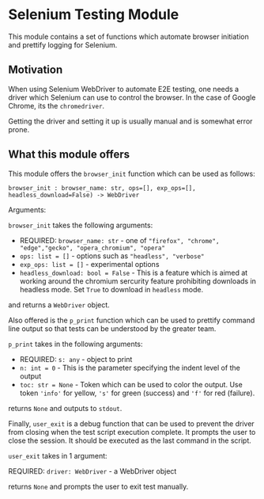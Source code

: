 # Selenium Testing Module

This module contains a set of functions which automate browser initiation and prettify logging for Selenium.

## Motivation

When using Selenium WebDriver to automate E2E testing, one needs a driver which Selenium can use to control the browser. In the case of Google Chrome, its the `chromedriver`.

Getting the driver and setting it up is usually manual and is somewhat error prone.

## What this module offers

This module offers the `browser_init` function which can be used as follows:

`browser_init : browser_name: str, ops=[], exp_ops=[], headless_download=False) -> WebDriver`

Arguments:

`browser_init` takes the following arguments:

- REQUIRED: `browser_name: str` - one of `"firefox", "chrome", "edge","gecko", "opera_chromium", "opera"`
- `ops: list = []` - options such as `"headless", "verbose"`
- `exp_ops: list = []` - experimental options
- `headless_download: bool = False` - This is a feature which is aimed at working around the chromium sercurity feature prohibiting downloads in headless mode. Set `True` to download in `headless` mode.

and returns a `WebDriver` object.

Also offered is the `p_print` function which can be used to prettify command line output so that tests can be understood by the greater team.

`p_print` takes in the following arguments:

- REQUIRED: `s: any` - object to print
- `n: int = 0` - This is the parameter specifying the indent level of the output
- `toc: str = None` - Token which can be used to color the output. Use token `'info'` for yellow, `'s'` for green (success) and `'f'` for red (failure).

returns `None` and outputs to `stdout`.

Finally, `user_exit` is a debug function that can be used to prevent the driver from closing when the test script execution complete. It prompts the user to close the session. It should be executed as the last command in the script.

`user_exit` takes in 1 argument:

REQUIRED: `driver: WebDriver` - a WebDriver object

returns `None` and prompts the user to exit test manually.

